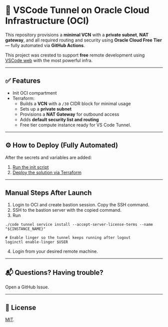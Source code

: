 # 🚀 VSCode Tunnel on Oracle Cloud Infrastructure (OCI)

This repository provisions a **minimal VCN** with a **private subnet**, **NAT gateway**, and all required routing and security using **Oracle Cloud Free Tier** — fully automated via **GitHub Actions**.

This project was crested to support **free** remote development using [VSCode web](https://vscode.dev) with the most powerful infra.

---

## ✅ Features

- Init OCI compartment
- Terraform:
   - Builds a **VCN** with a `/30` CIDR block for minimal usage
   - Sets up a **private subnet**
   - Provisions a **NAT Gateway** for outbound access
   - Adds **default security list and routing**
   - Free tier compute instance ready for VS Code Tunnel.

---

## ⚙️ How to Deploy (Fully Automated)

After the secrets and variables are added:

1. [Run the init script](./docs/Init.md)
2. [Deploy the solution via Terraform](./docs/Deploy.md)

---

## Manual Steps After Launch

1. Login to OCI and create bastion session. Copy the SSH command.
2. SSH to the bastion server with the copied command.
3. Run

```
./code tunnel service install --accept-server-license-terms --name "${INSTANCE_NAME}"

# Enable linger so the tunnel keeps running after logout
loginctl enable-linger $USER
```
4. Login from your desired remote machine.

---

## 📬 Questions? Having trouble?

Open a GitHub Issue.

---

## 📝 License

[MIT](./LICENSE).